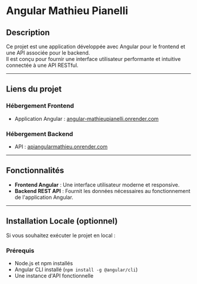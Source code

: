 # Angular Mathieu Pianelli

## Description

Ce projet est une application développée avec Angular pour le frontend et une API associée pour le backend.  
Il est conçu pour fournir une interface utilisateur performante et intuitive connectée à une API RESTful.

---

## Liens du projet

### Hébergement Frontend
- Application Angular : [angular-mathieupianelli.onrender.com](https://angular-mathieupianelli.onrender.com)

### Hébergement Backend
- API : [apiangularmathieu.onrender.com](https://apiangularmathieu.onrender.com)

---

## Fonctionnalités

- **Frontend Angular** : Une interface utilisateur moderne et responsive.
- **Backend REST API** : Fournit les données nécessaires au fonctionnement de l'application Angular.

---

## Installation Locale (optionnel)

Si vous souhaitez exécuter le projet en local :

### Prérequis
- Node.js et npm installés
- Angular CLI installé (`npm install -g @angular/cli`)
- Une instance d'API fonctionnelle
